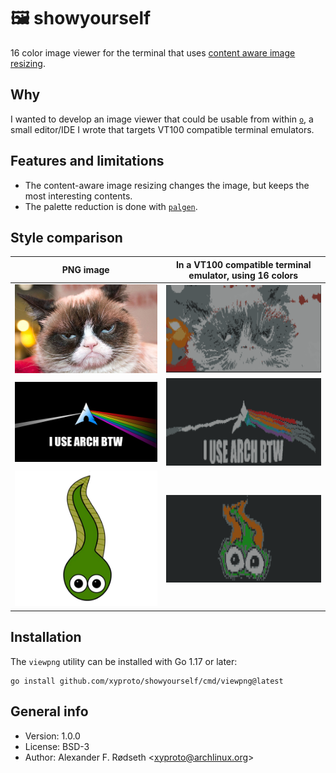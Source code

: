 # :framed_picture: showyourself

16 color image viewer for the terminal that uses [content aware image resizing](https://github.com/esimov/caire).

## Why

I wanted to develop an image viewer that could be usable from within [`o`](https://github.com/xyproto/o), a small editor/IDE I wrote that targets VT100 compatible terminal emulators.

## Features and limitations

* The content-aware image resizing changes the image, but keeps the most interesting contents.
* The palette reduction is done with [`palgen`](https://github.com/xyproto/palgen).

## Style comparison

| PNG image                             |    In a VT100 compatible terminal emulator, using 16 colors |
|---------------------------------------|-------------------------------------------------------------|
| <img src=img/grumpycat.png width=512> |               <img src=img/grumpycat16colors.png width=512> |
| <img src=img/archbtw.png width=512>   |                 <img src=img/archbtw16colors.png width=512> |
| <img src=img/rt.png width=512>        |                      <img src=img/rt16colors.png width=512> |

## Installation

The `viewpng` utility can be installed with Go 1.17 or later:

    go install github.com/xyproto/showyourself/cmd/viewpng@latest

## General info

* Version: 1.0.0
* License: BSD-3
* Author: Alexander F. Rødseth &lt;xyproto@archlinux.org&gt;
